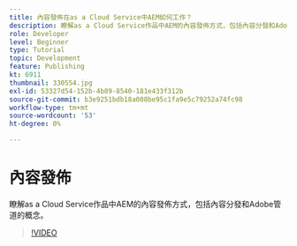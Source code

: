 ```yaml
---
title: 內容發佈在as a Cloud Service中AEM如何工作？
description: 瞭解as a Cloud Service作品中AEM的內容發佈方式，包括內容分發和Adobe管道的概念。
role: Developer
level: Beginner
type: Tutorial
topic: Development
feature: Publishing
kt: 6911
thumbnail: 330554.jpg
exl-id: 53327d54-152b-4b89-8540-181e433f312b
source-git-commit: b3e9251bdb18a008be95c1fa9e5c79252a74fc98
workflow-type: tm+mt
source-wordcount: '53'
ht-degree: 0%

---
```


# 內容發佈

瞭解as a Cloud Service作品中AEM的內容發佈方式，包括內容分發和Adobe管道的概念。

>[!VIDEO](https://video.tv.adobe.com/v/330554?quality=12&learn=on)
